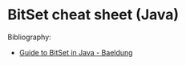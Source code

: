# BitSet cheat sheet (Java)

Bibliography:
- [Guide to BitSet in Java - Baeldung](https://www.baeldung.com/java-bitset)
